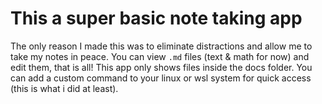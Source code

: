 # This a super basic note taking app

The only reason I made this was to eliminate distractions and allow me to take my notes in peace.
You can view ```.md``` files (text & math for now) and edit them, that is all!
This app only shows files inside the docs folder.
You can add a custom command to your linux or wsl system for quick access (this is what i did at least).
